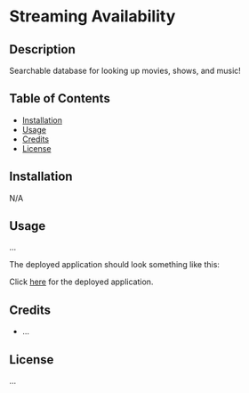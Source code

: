 # Streaming Availability

## Description

Searchable database for looking up movies, shows, and music!

<!-- Who is our audience, what were we motivated by.... why did we build this project.... what issue did it address and how is it solving it?.... what did we learn? -->

## Table of Contents

- [Installation](#installation)
- [Usage](#usage)
- [Credits](#credits)
- [License](#license)

## Installation

N/A

## Usage

...

The deployed application should look something like this:

<!-- ![Screenshot of the application.](link screenshot) -->

Click [here](https://tmollerhoj.github.io/Streaming-Availability/) for the deployed application.

## Credits

* ...

## License

...
